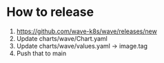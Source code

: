 # How to release

1. https://github.com/wave-k8s/wave/releases/new
2. Update charts/wave/Chart.yaml
3. Update charts/wave/values.yaml -> image.tag
4. Push that to main
